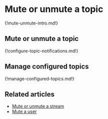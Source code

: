 # Mute or unmute a topic

{!mute-unmute-intro.md!}

## Mute or unmute a topic

{!configure-topic-notifications.md!}

## Manage configured topics

{!manage-configured-topics.md!}

## Related articles

* [Mute or unmute a stream](/help/mute-a-stream)
* [Mute a user](/help/mute-a-user)
